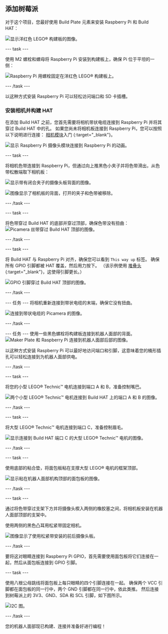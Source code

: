 ## 添加树莓派

对于这个项目，您最好使用 Build Plate 元素来安装 Raspberry Pi 和 Build HAT：

![显示洋红色 LEGO® 构建板的图像。](images/build_10.png)

--- task ---

使用 M2 螺栓和螺母将 Raspberry Pi 安装到构建板上，确保 Pi 位于平坦的一侧：

 ![Raspberry Pi 用螺栓固定在洋红色 LEGO® 构建板上。](images/build_11.jpg)

--- /task ---

以这种方式安装 Raspberry Pi 可以轻松访问端口和 SD 卡插槽。

### 安装相机并构建 HAT

在添加 Build HAT 之前，您首先需要将相机带状电缆连接到 Raspberry Pi 并将其穿过 Build HAT 中的孔。 如果您尚未将相机板连接到 Raspberry Pi，您可以按照以下说明进行连接： [相机模块](https://projects.raspberrypi.org/en/projects/getting-started-with-picamera)入门 {:target="_blank"}。

![显示 Raspberry Pi 摄像头模块连接到 Raspberry Pi 的动画。](images/connect-camera.gif)

--- task ---

将相机色带连接到 Raspberry Pi，但通过向上推黑色小夹子并将色带滑出，从色带松散端取下相机板：

![显示带有闭合夹子的摄像头板背面的图像。](images/build_12.jpg)

![图像显示了相机板的背面，打开的夹子和色带被移除。](images/build_13.jpg)

--- /task ---

--- task ---

将色带穿过 Build HAT 的底部并穿过顶部，确保色带没有扭曲： ![Picamera 丝带穿过 Build HAT 顶部的图像。](images/build_14.jpg)

--- /task ---

--- task ---

将 Build HAT 与 Raspberry Pi 对齐，确保您可以看到 `This way up` 标签。 确保所有 GPIO 引脚都被 HAT 覆盖，然后用力按下。 （该示例使用 [堆叠头](https://www.adafruit.com/product/2223){:target="_blank"}，这使得引脚更长。）

![GPIO 引脚穿过 Build HAT 顶部的图像。](images/build_15.jpg)

--- /task ---

--- 任务 --- 将相机重新连接到带状电缆的末端，确保它没有扭曲。

![连接到带状电缆的 Picamera 的图像。](images/build_16.jpg)

--- /task ---

--- 任务 --- 使用一些黑色螺栓将构建板连接到机器人面部的背面。 ![Maker Plate 和 Raspberry Pi 连接到机器人面部后部的图像。](images/build_17.jpg)

以这种方式安装 Raspberry Pi 可以最好地访问端口和引脚，这意味着您的桶形插孔可以轻松连接到为机器人面部供电。

--- /task ---

--- task ---

将您的小型 LEGO® Technic™ 电机连接到端口 A 和 B，准备控制嘴巴。

![两个小型 LEGO® Technic™ 电机连接到 Build HAT 上的端口 A 和 B 的图像。](images/build_18.jpg)

--- /task ---

--- task ---

将大型 LEGO® Technic™ 电机连接到端口 C，准备控制眉毛。

![显示连接到 Build HAT 端口 C 的大型 LEGO® Technic™ 电机的图像。](images/build_19.jpg)

--- /task ---

--- task ---

使用底部的粘合垫，将面包板粘在支撑大型 LEGO® 电机的框架顶部。

![显示粘在机器人面部机构顶部的面包板的图像。](images/build_20.jpg)

--- /task ---

--- task ---

通过将色带穿过支架下方并将摄像头楔入两侧的橡胶塞之间，将相机板安装在机器人面部顶部的支架中。

使用两侧的黑色凸耳用松紧带固定相机。

![图像显示了使用松紧带安装的前后摄像头板。](images/build_21.jpg)

--- /task ---

要将这对眼睛连接到 Raspberry Pi GPIO，首先需要使用面包板将它们连接在一起，然后从面包板连接到 GPIO 引脚。

--- task ---

使用八根公母跳线将面包板上每只眼睛的四个引脚连接在一起。 确保两个 VCC 引脚都在面包板的同一行中，两个 GND 引脚都在同一行中，依此类推。 然后连接到树莓派上的 3V3、GND、SDA 和 SCL 引脚，如下图所示。

![I2C 图。](images/eye_wiring.png)

--- /task ---

您的机器人面部现已构建、连接并准备好进行编程！





